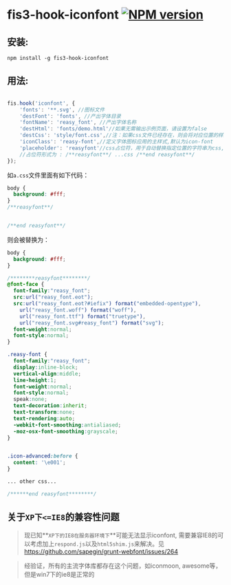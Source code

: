 # fis3-hook-iconfont [![NPM version](https://badge.fury.io/js/fis3-hook-iconfont.png)](https://www.npmjs.org/package/fis3-hook-iconfont)

## 安装:
    npm install -g fis3-hook-iconfont

## 用法:

```javascript

fis.hook('iconfont', {
    'fonts': '**.svg', //图标文件
    'destFont': 'fonts', //产出字体目录
    'fontName': 'reasy_font', //产出字体名称
    'destHtml': 'fonts/demo.html'//如果无需输出示例页面，请设置为false
    'destCss': 'style/font.css',//注：如果css文件已经存在，则会将对应位置的样式占位符替换为字体样式,默认为字体名
    'iconClass': 'reasy-font',//定义字体图标应用的主样式,默认为icon-font
    'placeholder': 'reasyfont'//css占位符，用于自动替换指定位置的字符串为css,
    //占位符形式为 : /**reasyfont**/ ...css /**end reasyfont**/
});
```

如`a.css`文件里面有如下代码：
```css
body {
  background: #fff;
}
/**reasyfont**/


/**end reasyfont**/
```

则会被替换为：

```css
body {
  background: #fff;
}

/********reasyfont********/
@font-face {
  font-family:"reasy_font";
  src:url("reasy_font.eot");
  src:url("reasy_font.eot?#iefix") format("embedded-opentype"),
    url("reasy_font.woff") format("woff"),
    url("reasy_font.ttf") format("truetype"),
    url("reasy_font.svg#reasy_font") format("svg");
  font-weight:normal;
  font-style:normal;
}

.reasy-font {
  font-family:"reasy_font";
  display:inline-block;
  vertical-align:middle;
  line-height:1;
  font-weight:normal;
  font-style:normal;
  speak:none;
  text-decoration:inherit;
  text-transform:none;
  text-rendering:auto;
  -webkit-font-smoothing:antialiased;
  -moz-osx-font-smoothing:grayscale;
}


.icon-advanced:before {
  content: '\e001';
}

... other css...

/******end reasyfont********/
```


## 关于`XP下<=IE8`的兼容性问题

> 现已知**`XP下的IE8在服务器环境下`**可能无法显示iconfont, 需要兼容IE8的可以考虑加上`respond.js`以及`html5shim.js`来解决。见 https://github.com/sapegin/grunt-webfont/issues/264

> 经验证，所有的主流字体库都存在这个问题，如iconmoon, awesome等，但是win7下的ie8是正常的